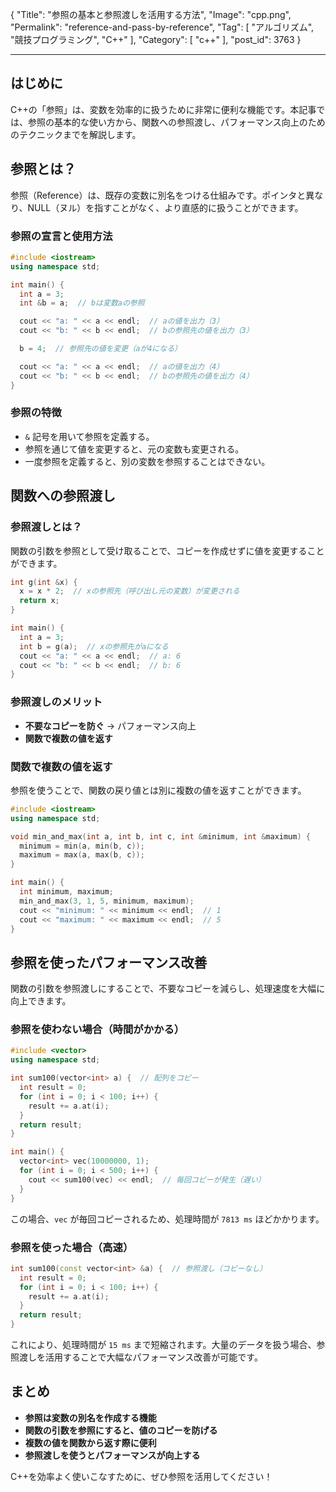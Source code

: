 {
    "Title": "参照の基本と参照渡しを活用する方法",
    "Image": "cpp.png",
    "Permalink": "reference-and-pass-by-reference",
    "Tag": [
        "アルゴリズム",
        "競技プログラミング",
        "C++"
    ],
    "Category": [
        "c++"
    ],
    "post_id": 3763
}

---

## はじめに
C++の「参照」は、変数を効率的に扱うために非常に便利な機能です。本記事では、参照の基本的な使い方から、関数への参照渡し、パフォーマンス向上のためのテクニックまでを解説します。

## 参照とは？
参照（Reference）は、既存の変数に別名をつける仕組みです。ポインタと異なり、NULL（ヌル）を指すことがなく、より直感的に扱うことができます。

### 参照の宣言と使用方法
```cpp
#include <iostream>
using namespace std;

int main() {
  int a = 3;
  int &b = a;  // bは変数aの参照

  cout << "a: " << a << endl;  // aの値を出力（3）
  cout << "b: " << b << endl;  // bの参照先の値を出力（3）

  b = 4;  // 参照先の値を変更（aが4になる）

  cout << "a: " << a << endl;  // aの値を出力（4）
  cout << "b: " << b << endl;  // bの参照先の値を出力（4）
}
```

### 参照の特徴
- `&` 記号を用いて参照を定義する。
- 参照を通じて値を変更すると、元の変数も変更される。
- 一度参照を定義すると、別の変数を参照することはできない。

## 関数への参照渡し
### 参照渡しとは？
関数の引数を参照として受け取ることで、コピーを作成せずに値を変更することができます。

```cpp
int g(int &x) {
  x = x * 2;  // xの参照先（呼び出し元の変数）が変更される
  return x;
}

int main() {
  int a = 3;
  int b = g(a);  // xの参照先がaになる
  cout << "a: " << a << endl;  // a: 6
  cout << "b: " << b << endl;  // b: 6
}
```

### 参照渡しのメリット
- **不要なコピーを防ぐ** → パフォーマンス向上
- **関数で複数の値を返す**

### 関数で複数の値を返す
参照を使うことで、関数の戻り値とは別に複数の値を返すことができます。

```cpp
#include <iostream>
using namespace std;

void min_and_max(int a, int b, int c, int &minimum, int &maximum) {
  minimum = min(a, min(b, c));
  maximum = max(a, max(b, c));
}

int main() {
  int minimum, maximum;
  min_and_max(3, 1, 5, minimum, maximum);
  cout << "minimum: " << minimum << endl;  // 1
  cout << "maximum: " << maximum << endl;  // 5
}
```

## 参照を使ったパフォーマンス改善
関数の引数を参照渡しにすることで、不要なコピーを減らし、処理速度を大幅に向上できます。

### 参照を使わない場合（時間がかかる）
```cpp
#include <vector>
using namespace std;

int sum100(vector<int> a) {  // 配列をコピー
  int result = 0;
  for (int i = 0; i < 100; i++) {
    result += a.at(i);
  }
  return result;
}

int main() {
  vector<int> vec(10000000, 1);
  for (int i = 0; i < 500; i++) {
    cout << sum100(vec) << endl;  // 毎回コピーが発生（遅い）
  }
}
```

この場合、`vec` が毎回コピーされるため、処理時間が `7813 ms` ほどかかります。

### 参照を使った場合（高速）
```cpp
int sum100(const vector<int> &a) {  // 参照渡し（コピーなし）
  int result = 0;
  for (int i = 0; i < 100; i++) {
    result += a.at(i);
  }
  return result;
}
```

これにより、処理時間が `15 ms` まで短縮されます。大量のデータを扱う場合、参照渡しを活用することで大幅なパフォーマンス改善が可能です。

## まとめ
- **参照は変数の別名を作成する機能**
- **関数の引数を参照にすると、値のコピーを防げる**
- **複数の値を関数から返す際に便利**
- **参照渡しを使うとパフォーマンスが向上する**

C++を効率よく使いこなすために、ぜひ参照を活用してください！
